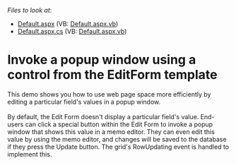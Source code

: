 <!-- default file list -->
*Files to look at*:

* [Default.aspx](./CS/WebSite/Default.aspx) (VB: [Default.aspx.vb](./VB/WebSite/Default.aspx.vb))
* [Default.aspx.cs](./CS/WebSite/Default.aspx.cs) (VB: [Default.aspx.vb](./VB/WebSite/Default.aspx.vb))
<!-- default file list end -->
# Invoke a popup window using a control from the EditForm template


<p>This demo shows you how to use web page space more efficiently by editing a particular field's values in a popup window.<br />
   <br />
By default, the Edit Form doesn't display a particular field's value. End-users can click a special button within the Edit Form to invoke a popup window that shows this value in a memo editor. They can even edit this value by using the memo editor, and changes will be saved to the database if they press the Update button. The grid's RowUpdating event is handled to implement this.</p>

<br/>


